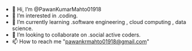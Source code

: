 - 👋 Hi, I’m @PawanKumarMahto01918
- 👀 I’m interested in .coding.
- 🌱 I’m currently learning .software engineering , cloud computing , data science.
- 💞️ I’m looking to collaborate on .social active coders.
- 📫 How to reach me "pawankrmahto01918@gmail.com"

<!---
PawanKumarMahto01918/PawanKumarMahto01918 is a ✨ special ✨ repository because its `README.md` (this file) appears on your GitHub profile.
You can click the Preview link to take a look at your changes.
--->
